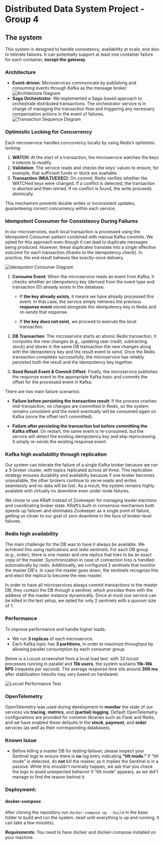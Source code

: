 # Distributed Data System Project - Group 4

## The system
This system is designed to handle consistency, availability at scale, and also to tolerate failures. It can potentially support at least one container failure for each container, **except the gateway**. 

### Architecture

- **Event-driven**: Microservices communicate by publishing and consuming events through Kafka as the message broker.
![Architecture Diagram](doc/Architecture_Diagram.png)
- **Saga Orchestrator**: We implemented a Saga-based approach to orchestrate distributed transactions. The orchestrator service is in charge of managing the transaction flow and triggering any necessary compensation actions in the event of failures.
![Transaction Sequence Diagram](doc/CheckoutSequence.jpg)

### Optimistic Locking for Concurrency

Each microservice handles concurrency locally by using Redis’s optimistic locking:

1. **WATCH**: At the start of a transaction, the microservice watches the keys it intends to modify.
2. **Validation**: The service reads and checks the keys’ values to ensure, for example, that sufficient funds or stock are available.
3. **Transaction (MULTI/EXEC)**: On commit, Redis verifies whether the WATCHed keys were changed. If a conflict is detected, the transaction is aborted and then retried. If no conflict is found, the write proceeds atomically.

This mechanism prevents double writes or inconsistent updates, guaranteeing correct concurrency within each service.

### Idempotent Consumer for Consistency During Failures

In our microservices, each local transaction is processed using the Idempotent Consumer pattern combined with manual Kafka commits.
We opted for this approach even though it can lead to duplicate messages being produced. However, these duplicates translate into a single effective outcome for each transaction (thanks to the idempotency check). In practice, the end result behaves like exactly-once delivery. 

![Idempotent Consumer Diagram](doc/idempotent_consumer%20.png)

1. **Consume Event**: When the microservice reads an event from Kafka, it checks whether an idempotency key (derived from the event type and transaction ID) already exists in the database.
   
   - If **the key already exists**, it means we have already processed this event. In that case, the service simply retrieves the previous **response event** stored alongside the idempotency key in Redis and re-sends that response.

   - If **the key does not exist**, we proceed to execute the local transaction.

2. **DB Transaction**: The microservice starts an atomic Redis transaction, it computes the new changes (e.g., updating user credit, subtracting stock) and stores in the same DB transaction the new changes along with the idempotency key and the result event to send. Once the Redis transaction completes successfully, the microservice has reliably persisted both the result and the idempotency key together.

3. **Send Result Event & Commit Offset**: Finally, the microservice publishes the response event to the appropriate Kafka topic and commits the offset for the processed event in Kafka.

There are two main failure scenarios:

- **Failure before persisting the transaction result**: If the process crashes mid-transaction, no changes are committed in Redis, so the system remains consistent and the event eventually will be consumed again on Kafka (since the offset isn’t committed).

- **Failure after persisting the transaction but before committing the Kafka offset**: On restart, the same event is re-consumed, but the service will detect the existing idempotency key and skip reprocessing. It simply re-sends the existing response event.

### ⁠Kafka high availability through replication 

Our system can tolerate the failure of a single Kafka broker because we run a 3-broker cluster, with topics replicated across all three. This replication strategy ensures durability and availabilty because if one broker becomes unavailable, the other brokers continue to serve reads and writes seamlessly and no data will be lost. As a result, the system remains highly available with virtually no downtime even under node failures.

We chose to use KRaft instead of Zookeeper for managing leader elections and coordinating broker state. KRaft’s built-in consensus mechanism both speeds up failover and eliminates Zookeeper as a single point of failure, getting us closer to our goal of zero downtime in the face of broker-level failures.

### Redis high availability
The main challenge for the DB was to have it always be available. We achieved this using replications and redis sentinels. For each DB group (e.g., order), there is one master and one replica that tries to be an exact copy of the master. Synchronization in case of connection loss is handled automatically by redis. Additionally, we configured 2 sentinels that monitor the master DB's. In case the master goes down, the sentinels recognize this and elect the replica to become the new master.

In order to have all microservices always commit transactions to the master DB, they contact the DB through a sentinel, which provides them with the address of the master instance dynamically. Since at most one service can be killed in the test setup, we opted for only 2 sentinels with a quorum size of 1.

### Performance
To improve performance and handle higher loads:
- We run **3 replicas** of each microservice.
- Each Kafka topic has **3 partitions**, in order to maximize throughput by allowing parallel consumption by each consumer group.

Below is a Locust screenshot from a local load test: with 32 locust processes running in parallel and **15k users**, the system sustains **11k–16k RPS** (requests per second). The average response time sits around **300 ms** after stabilization (results may vary based on hardware):

![Locust Performance Test](doc/locust_test_results.png)

### OpenTelemetry

OpenTelemetry was used during development to **monitor** the state of our services via **tracing**, **metrics**, and **(partial) logging**. Default OpenTelemetry configurations are provided for common libraries such as Flask and Redis, and we have enabled these defaults in the **stock**, **payment**, and **order** services (as well as their corresponding databases).

### Known Issue
- Before killing a master DB for testing failover, please inspect your Sentinel logs to ensure there is **no** log entry indicating **“tilt mode.”** If “tilt mode” is detected, do **not** kill the master, as it implies the Sentinel is in a passive. While this shouldn’t normally happen, we ask that you check the logs to avoid unexpected behavior if “tilt mode” appears, as we did't manage to find the reason behind it.

### Deployment:

#### docker-compose

After cloning the repository run `docker-compose up --build` in the base folder to build and run the system.
(wait until everything is up and running, it can take a few minutes). 

***Requirements:*** You need to have docker and docker-compose installed on your machine. 